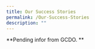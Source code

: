 ```yaml
---
title: Our Success Stories
permalink: /Our-Success-Stories
description: ""
---
```

**Pending infor from GCDO. **